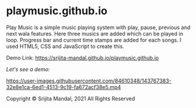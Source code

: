 # playmusic.github.io
Play Music is a simple music playing system with play, pause, previous and next wala features. Here three musics are added which can be played in loop. Progress bar and current time stamps are added for each songs. I used HTML5, CSS and JavaScript to create this.

Demo Link:
https://srijita-mandal.github.io/playmusic.github.io


*Let's see a demo:*



https://user-images.githubusercontent.com/84610348/143767383-32e8e1ca-6ed1-4513-9c19-fa672acf38e5.mp4



Copyright © Srijita Mandal, 2021 All Rights Reserved
